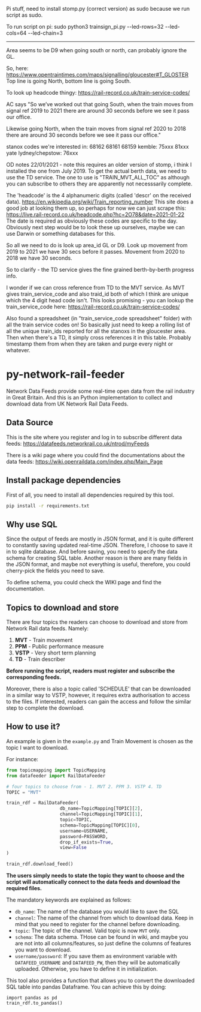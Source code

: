 Pi stuff, need to install stomp.py (correct version) as sudo because we run script as sudo.

To run script on pi:
sudo python3 trainsign_pi.py --led-rows=32 --led-cols=64 --led-chain=3


----------------------------------------------------
Area seems to be D9 when going south or north, can probably ignore the GL.

So, here:
https://www.opentraintimes.com/maps/signalling/gloucester#T_GLOSTER
Top line is going North, bottom line is going South.

To look up headcode thingy:
https://rail-record.co.uk/train-service-codes/


AC says "So we’ve worked out that going South, when the train moves from signal ref 2019 to 2021 there are around 30 seconds before we see it pass our office.

Likewise going North, when the train moves from signal ref 2020 to 2018  there are around 30 seconds before we see it pass our office."
 
stanox codes we're interested in:
68162
68161
68159
kemble: 75xxx
81xxx yate
lydney/chepstow: 76xxx



OD notes 22/01/2021 - note this requires an older version of stomp, i think I installed the one from July 2019. To get the actual berth data, we need to use the TD service. The one to use is "TRAIN_MVT_ALL_TOC" as although you can subscribe to others they are apparently not necesssarily complete.

The 'headcode' is the 4 alphanumeric digits (called 'descr' on the received data). https://en.wikipedia.org/wiki/Train_reporting_number
This site does a good job at looking them up, so perhaps for now we can just scrape this: https://live.rail-record.co.uk/headcode.php?hc=2O78&date=2021-01-22
The date is required as obviously these codes are specific to the day. Obviously next step would be to look these up ourselves, maybe we can use Darwin or something databases for this.

So all we need to do is look up area_id GL or D9. Look up movement from 2019 to 2021 we have 30 secs before it passes.
Movement from 2020 to 2018 we have 30 seconds.

So to clarify - the TD service gives the fine grained berth-by-berth progress info.

I wonder if we can cross reference from TD to the MVT service. As MVT gives train_service_code and also traid_id both of which I think are unique which the 4 digit head code isn't.
This looks promising - you can lookup the train_service_code here: https://rail-record.co.uk/train-service-codes/

Also found a spreadsheet (in "train_service_code spreadsheet" folder) with all the train service codes on! So basically just need to keep a rolling list of all the unique train_ids reported for all the stanoxs in the gloucester area. Then when there's a TD, it simply cross references it in this table. Probably timestamp them from when they are taken and purge every night or whatever.

# py-network-rail-feeder
Network Data Feeds provide some real-time open data from the rail industry in Great Britain. And this is an Python implementation to collect and download data from UK Network Rail Data Feeds.

## Data Source
This is the site where you register and log in to subscribe different data feeds:
https://datafeeds.networkrail.co.uk/ntrod/myFeeds

There is a wiki page where you could find the documentations about the data feeds:
https://wiki.openraildata.com/index.php/Main_Page

## Install package dependencies
First of all, you need to install all dependencies required by this tool.

```bash
pip install -r requirements.txt
```

## Why use SQL

Since the output of feeds are mostly in JSON format, and it is quite different to constantly saving updated real-time JSON. Therefore, I choose to save it in to sqlite database. And before saving, you need to specify the data schema for creating SQL table. Another reason is there are many fields in the JSON format, and maybe not everything is useful, therefore, you could cherry-pick the fields you need to save.

To define schema, you could check the WIKI page and find the documentation.

## Topics to download and store

There are four topics the readers can choose to download and store from Network Rail data feeds. Namely:

1. __MVT__ - Train movement
2. __PPM__ - Public performance measure
3. __VSTP__ - Very short term planning
4. __TD__ - Train describer

__Before running the script, readers must register and subscribe the corresponding feeds.__ 

Moreover, there is also a topic called 'SCHEDULE' that can be downloaded in a similar way to VSTP, however, it requires extra authorisation to access to the files. If interested, readers can gain the access and follow the similar step to complete the download.

## How to use it?

An example is given in the `example.py` and Train Movement is chosen as the topic I want to download.

For instance:

```python
from topicmapping import TopicMapping
from datafeeder import RailDataFeeder

# four topics to choose from - 1. MVT 2. PPM 3. VSTP 4. TD
TOPIC = "MVT"

train_rdf = RailDataFeeder(
                    db_name=TopicMapping[TOPIC][2], 
                    channel=TopicMapping[TOPIC][1], 
                    topic=TOPIC,
                    schema=TopicMapping[TOPIC][0],
                    username=USERNAME,
                    password=PASSWORD,
                    drop_if_exists=True,
                    view=False
)

train_rdf.download_feed()
```
__The users simply needs to state the topic they want to choose and the script will automatically connect to the data feeds and download the required files.__

The mandatory keywords are explained as follows:

- `db_name`: The name of the database you would like to save the SQL
- `channel`: The name of the channel from which to download data. Keep in mind that you need to register for the channel before downloading.
- `topic`: The topic of the channel. Valid topic is now `MVT` only.
- `schema`: The data schema. THose can be found in wiki, and maybe you are not into all columns/features, so just define the columns of features you want to download.
- `username/password`: If you save them as environment variable with `DATAFEED_USERNAME` and `DATAFEED_PW`, then they will be automatically uploaded. Otherwise, you have to define it in initialization.

This tool also provides a function that allows you to convert the downloaded SQL table into pandas Dataframe. You can achieve this by doing:
```
import pandas as pd
train_rdf.to_pandas()
```
